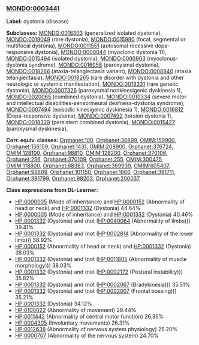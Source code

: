 
### [MONDO:0003441](http://purl.obolibrary.org/obo/MONDO_0003441)
**Label:** dystonia (disease)

**Subclasses:** [MONDO:0018303](http://purl.obolibrary.org/obo/MONDO_0018303) (generalized isolated dystonia), [MONDO:0019049](http://purl.obolibrary.org/obo/MONDO_0019049) (rare dystonia), [MONDO:0015990](http://purl.obolibrary.org/obo/MONDO_0015990) (focal, segmental or multifocal dystonia), [MONDO:0011551](http://purl.obolibrary.org/obo/MONDO_0011551) (autosomal recessive dopa-responsive dystonia), [MONDO:0008044](http://purl.obolibrary.org/obo/MONDO_0008044) (myoclonic dystonia 11), [MONDO:0015494](http://purl.obolibrary.org/obo/MONDO_0015494) (isolated dystonia), [MONDO:0000903](http://purl.obolibrary.org/obo/MONDO_0000903) (myoclonus-dystonia syndrome), [MONDO:0016058](http://purl.obolibrary.org/obo/MONDO_0016058) (paroxysmal dystonia), [MONDO:0018266](http://purl.obolibrary.org/obo/MONDO_0018266) (ataxia-telangiectasia variant), [MONDO:0008840](http://purl.obolibrary.org/obo/MONDO_0008840) (ataxia telangiectasia), [MONDO:0018265](http://purl.obolibrary.org/obo/MONDO_0018265) (rare disorder with dystonia and other neurologic or systemic manifestation), [MONDO:0018331](http://purl.obolibrary.org/obo/MONDO_0018331) (rare genetic dystonia), [MONDO:0007326](http://purl.obolibrary.org/obo/MONDO_0007326) (paroxysmal nonkinesigenic dyskinesia 1), [MONDO:0020065](http://purl.obolibrary.org/obo/MONDO_0020065) (combined dystonia), [MONDO:0010334](http://purl.obolibrary.org/obo/MONDO_0010334) (severe motor and intellectual disabilities-sensorineural deafness-dystonia syndrome), [MONDO:0007494](http://purl.obolibrary.org/obo/MONDO_0007494) (episodic kinesigenic dyskinesia 1), [MONDO:0016812](http://purl.obolibrary.org/obo/MONDO_0016812) (Dopa-responsive dystonia), [MONDO:0007492](http://purl.obolibrary.org/obo/MONDO_0007492) (torsion dystonia 1), [MONDO:0018329](http://purl.obolibrary.org/obo/MONDO_0018329) (persistent combined dystonia), [MONDO:0015427](http://purl.obolibrary.org/obo/MONDO_0015427) (paroxysmal dyskinesia), 

**Corr. equiv. classes:** [Orphanet:100](http://www.orpha.net/ORDO/Orphanet_100), [Orphanet:36899](http://www.orpha.net/ORDO/Orphanet_36899), [OMIM:159900](http://purl.obolibrary.org/obo/OMIM_159900), [Orphanet:156159](http://www.orpha.net/ORDO/Orphanet_156159), [Orphanet:1431](http://www.orpha.net/ORDO/Orphanet_1431), [OMIM:208900](http://purl.obolibrary.org/obo/OMIM_208900), [Orphanet:376724](http://www.orpha.net/ORDO/Orphanet_376724), [OMIM:128100](http://purl.obolibrary.org/obo/OMIM_128100), [Orphanet:98810](http://www.orpha.net/ORDO/Orphanet_98810), [OMIM:128200](http://purl.obolibrary.org/obo/OMIM_128200), [Orphanet:370106](http://www.orpha.net/ORDO/Orphanet_370106), [Orphanet:256](http://www.orpha.net/ORDO/Orphanet_256), [Orphanet:370109](http://www.orpha.net/ORDO/Orphanet_370109), [Orphanet:255](http://www.orpha.net/ORDO/Orphanet_255), [OMIM:300475](http://purl.obolibrary.org/obo/OMIM_300475), [OMIM:118800](http://purl.obolibrary.org/obo/OMIM_118800), [Orphanet:68363](http://www.orpha.net/ORDO/Orphanet_68363), [Orphanet:369939](http://www.orpha.net/ORDO/Orphanet_369939), [OMIM:605407](http://purl.obolibrary.org/obo/OMIM_605407), [Orphanet:98809](http://www.orpha.net/ORDO/Orphanet_98809), [Orphanet:101150](http://www.orpha.net/ORDO/Orphanet_101150), [Orphanet:1866](http://www.orpha.net/ORDO/Orphanet_1866), [Orphanet:391711](http://www.orpha.net/ORDO/Orphanet_391711), [Orphanet:391799](http://www.orpha.net/ORDO/Orphanet_391799), [Orphanet:98203](http://www.orpha.net/ORDO/Orphanet_98203), [Orphanet:200037](http://www.orpha.net/ORDO/Orphanet_200037), 

**Class expressions from DL-Learner:**

- [HP:0000005](http://purl.obolibrary.org/obo/HP_0000005) (Mode of inheritance) and [HP:0000152](http://purl.obolibrary.org/obo/HP_0000152) (Abnormality of head or neck) and [HP:0001332](http://purl.obolibrary.org/obo/HP_0001332) (Dystonia) 44.64%
- [HP:0000005](http://purl.obolibrary.org/obo/HP_0000005) (Mode of inheritance) and [HP:0001332](http://purl.obolibrary.org/obo/HP_0001332) (Dystonia) 40.46%
- [HP:0001332](http://purl.obolibrary.org/obo/HP_0001332) (Dystonia) and (not ([HP:0040064](http://purl.obolibrary.org/obo/HP_0040064) (Abnormality of limbs))) 39.41%
- [HP:0001332](http://purl.obolibrary.org/obo/HP_0001332) (Dystonia) and (not ([HP:0002814](http://purl.obolibrary.org/obo/HP_0002814) (Abnormality of the lower limb))) 38.92%
- [HP:0000152](http://purl.obolibrary.org/obo/HP_0000152) (Abnormality of head or neck) and [HP:0001332](http://purl.obolibrary.org/obo/HP_0001332) (Dystonia) 38.03%
- [HP:0001332](http://purl.obolibrary.org/obo/HP_0001332) (Dystonia) and (not ([HP:0011805](http://purl.obolibrary.org/obo/HP_0011805) (Abnormality of muscle morphology))) 38.03%
- [HP:0001332](http://purl.obolibrary.org/obo/HP_0001332) (Dystonia) and (not ([HP:0002172](http://purl.obolibrary.org/obo/HP_0002172) (Postural instability))) 35.82%
- [HP:0001332](http://purl.obolibrary.org/obo/HP_0001332) (Dystonia) and (not ([HP:0002067](http://purl.obolibrary.org/obo/HP_0002067) (Bradykinesia))) 35.51%
- [HP:0001332](http://purl.obolibrary.org/obo/HP_0001332) (Dystonia) and (not ([HP:0002007](http://purl.obolibrary.org/obo/HP_0002007) (Frontal bossing))) 35.21%
- [HP:0001332](http://purl.obolibrary.org/obo/HP_0001332) (Dystonia) 34.12%
- [HP:0100022](http://purl.obolibrary.org/obo/HP_0100022) (Abnormality of movement) 29.44%
- [HP:0011442](http://purl.obolibrary.org/obo/HP_0011442) (Abnormality of central motor function) 26.35%
- [HP:0004305](http://purl.obolibrary.org/obo/HP_0004305) (Involuntary movements) 26.31%
- [HP:0012638](http://purl.obolibrary.org/obo/HP_0012638) (Abnormality of nervous system physiology) 25.20%
- [HP:0000707](http://purl.obolibrary.org/obo/HP_0000707) (Abnormality of the nervous system) 24.70%


